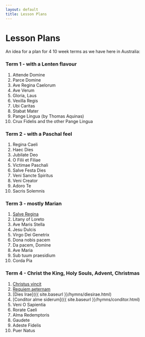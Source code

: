 ```yaml
---
layout: default
title: Lesson Plans
---
```


# Lesson Plans

An idea for a plan for 4 10 week terms as we have here in Australia:

### Term 1 - with a Lenten flavour

1. Attende Domine
1. Parce Domine
1. Ave Regina Caelorum
1. Ave Verum
1. Gloria, Laus
1. Vexilla Regis
1. Ubi Caritas
1. Stabat Mater
1. Pange Lingua (by Thomas Aquinas)
1. Crux Fidelis and the other Pange Lingua

### Term 2 - with a Paschal feel

1. Regina Caeli
1. Haec Dies
1. Jubilate Deo
1. O Filii et Filiae
1. Victimae Paschali
1. Salve Festa Dies
1. Veni Sancte Spiritus
1. Veni Creator
1. Adoro Te
1. Sacris Solemnis

### Term 3 - mostly Marian

1. <a href="{{ site.url }}{{ site.baseurl }}/hymns/salveregina.html">Salve Regina</a>
1. Litany of Loreto
1. Ave Maris Stella
1. Jesu Dulcis
1. Virgo Dei Genetrix
1. Dona nobis pacem
1. Da pacem, Domine
1. Ave Maria
1. Sub tuum praesidium
1. Corda Pia

### Term 4 - Christ the King, Holy Souls, Advent, Christmas

1. <a href="{{ site.url }}{{ site.baseurl }}/hymns/christusvincit.html">Christus vincit</a>
1. <a href="{{ site.url }}{{ site.baseurl }}/hymns/requiem.html">Requiem aeternam</a>
1. [Dies Irae]({{ site.baseurl }}/hymns/diesirae.html)
1. [Conditor alme siderum]({{ site.baseurl }}/hymns/conditor.html)
1. Veni O Sapientia
1. Rorate Caeli
1. Alma Redemptoris
1. Gaudete
1. Adeste Fidelis
1. Puer Natus

